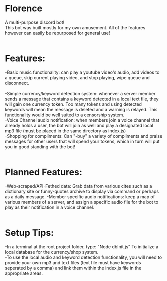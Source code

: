 # Florence
A multi-purpose discord bot!  
This bot was built mostly for my own amusement. All of the features however can easily be repurposed for general use!<br><br>
# Features:<br>
-Basic music functionality: can play a youtube video's audio, add videos to a queue, skip current playing video, and stop playing, wipe queue and disconnect.<br><br>
-Simple currency/keyword detection system: whenever a server member sends a message that contains a keyword detected in a local text file, they will gain one currency token. Too many tokens and using detected keywords will mean the message is deleted and a warning is relayed. This functionality would be well suited to a censorship system.<br>
-Voice Channel audio notification: when members join a voice channel that already holds a user, the bot will join as well and play a designated local mp3 file (must be placed in the same directory as index.js)<br>
-Shopping for compliments: Can "-buy" a variety of compliments and praise messages for other users that will spend your tokens, which in turn will put you in good standing with the bot!<br><br>     
# Planned Features:<br>
-Web-scraped/API-Fethed data: Grab data from various cites such as a dictionary site or funny-quotes archive to 
display via command or perhaps as a daily message.
-Member specific audio notifications: keep a map of various members of a server, and assign a specific audio file for the bot to play as their notification in a voice channel.<br><br>
# Setup Tips:<br>
-In a terminal at the root project folder, type: "Node dbInit.js" To initialize a local database for the currency/shop system.<br>
-To use the local audio and keyword detection functionality, you will need to provide your own mp3 and text files (text file must have keywords seperated by a comma) and link them within the index.js file in the appropriate areas.
